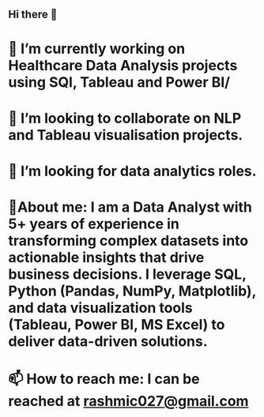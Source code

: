 ## Hi there 👋
# 🔭 I’m currently working on Healthcare Data Analysis projects using SQl, Tableau and Power BI/
# 🌱 I’m looking to collaborate on NLP and Tableau visualisation projects.
# 🤔 I’m looking for data analytics roles.
# 💬About me: I am a Data Analyst with 5+ years of experience in transforming complex datasets into actionable insights that drive business decisions. I leverage SQL, Python (Pandas, NumPy, Matplotlib), and data visualization tools (Tableau, Power BI, MS Excel) to deliver data-driven solutions. 
# 📫 How to reach me: I can be reached at rashmic027@gmail.com

<!--
**rashmic20/rashmic20** is a ✨ _special_ ✨ repository because its `README.md` (this file) appears on your GitHub profile.

Here are some ideas to get you started:

- 🔭 I’m currently working on Healthcare Data Analysis projects.
- 🌱 I’m currently learning Power BI and Python.
- 👯 I’m looking to collaborate on ...
- 🤔 I’m looking for data analytics roles.
- 💬 Ask me about ...
- 📫 How to reach me: I can be reached at rashmic027@gmail.com
- 😄 Pronouns: ...
- ⚡ Fun fact: ...
-->
